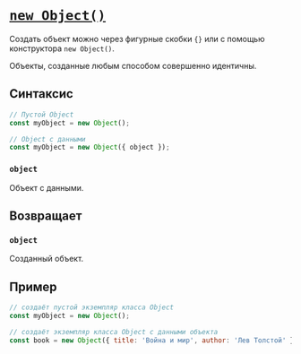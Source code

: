 # [`new Object()`](../index.md)

Создать объект можно через фигурные скобки `{}` или с помощью конструктора `new Object()`.

Объекты, созданные любым способом совершенно идентичны.

## Синтаксис

```js
// Пустой Object
const myObject = new Object();

// Object с данными
const myObject = new Object({ object });
```

### `object`

Объект с данными.

## Возвращает

### `object`

Созданный объект.

## Пример

```js
// создаёт пустой экземпляр класса Object
const myObject = new Object();

// создаёт экземпляр класса Object с данными объекта
const book = new Object({ title: 'Война и мир', author: 'Лев Толстой' });
```
